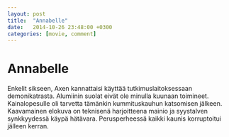 ```yaml
---
layout: post
title:  "Annabelle"
date:   2014-10-26 23:48:00 +0300
categories: [movie, comment]
---
```


# Annabelle

Enkelit sikseen, Axen kannattaisi käyttää tutkimuslaitoksessaan demonikatrasta. Alumiinin suolat eivät ole minulla kuunaan toimineet. Kainalopesulle oli tarvetta tämänkin kummituskauhun katsomisen jälkeen. Kaavamainen elokuva on teknisenä harjoitteena mainio ja syystalven synkkyydessä käypä hätävara. Perusperheessä kaikki kaunis korruptoitui jälleen kerran.

[//]: # "http://www.imdb.com/title/tt3322940/"